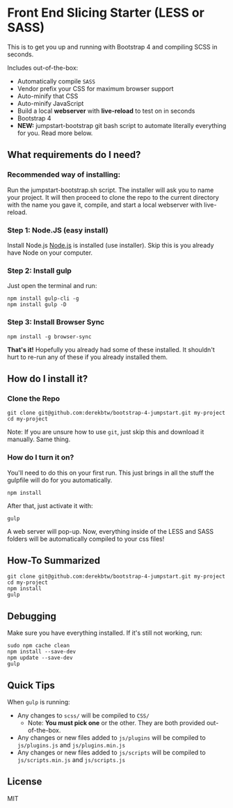 # Front End Slicing Starter (LESS or SASS)

This is to get you up and running with Bootstrap 4 and compiling SCSS in seconds.

Includes out-of-the-box:

* Automatically compile `SASS`
* Vendor prefix your CSS for maximum browser support
* Auto-minify that CSS
* Auto-minify JavaScript
* Build a local **webserver** with **live-reload** to test on in seconds
* Bootstrap 4
* **NEW:** jumpstart-bootstrap git bash script to automate literally everything for you. Read more below.


## What requirements do I need?

### Recommended way of installing:
Run the jumpstart-bootstrap.sh script. The installer will ask you to name your project. It will then proceed to clone the repo to the current directory with the name you gave it, compile, and start a local webserver with live-reload.

### Step 1: Node.JS (easy install)
Install Node.js [Node.js](https://nodejs.org/en/) is installed (use installer). Skip this is you already have Node on your computer.


### Step 2: Install gulp

Just open the terminal and run:

```
npm install gulp-cli -g
npm install gulp -D
```

### Step 3: Install Browser Sync

```
npm install -g browser-sync
```


**That's it!** Hopefully you already had some of these installed. It shouldn't hurt to re-run any of these if you already installed them.


## How do I install it?

### Clone the Repo

```
git clone git@github.com:derekbtw/bootstrap-4-jumpstart.git my-project
cd my-project
```

Note: If you are unsure how to use `git`, just skip this and download it manually. Same thing.


### How do I turn it on?

You'll need to do this on your first run. This just brings in all the stuff the gulpfile will do for you automatically.

```
npm install
```

After that, just activate it with:

```
gulp
```

A web server will pop-up. Now, everything inside of the LESS and SASS folders will be automatically compiled to your css files!




## How-To Summarized

```
git clone git@github.com:derekbtw/bootstrap-4-jumpstart.git my-project
cd my-project
npm install
gulp
```



## Debugging

Make sure you have everything installed. If it's still not working, run:

```
sudo npm cache clean
npm install --save-dev
npm update --save-dev
gulp
```


## Quick Tips

When `gulp` is running:

* Any changes to `scss/` will be compiled to `CSS/`
    - Note: **You must pick one** or the other. They are both provided out-of-the-box.
* Any changes or new files added to `js/plugins` will be compiled to `js/plugins.js` and `js/plugins.min.js`
* Any changes or new files added to `js/scripts` will be compiled to `js/scripts.min.js` and `js/scripts.js`



## License

MIT
